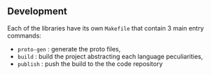 ## Development

Each of the libraries have its own `Makefile` that contain 3 main entry commands:

- `proto-gen` : generate the proto files,
- `build` : build the project abstracting each language peculiarities,
- `publish` : push the build to the the code repository 
